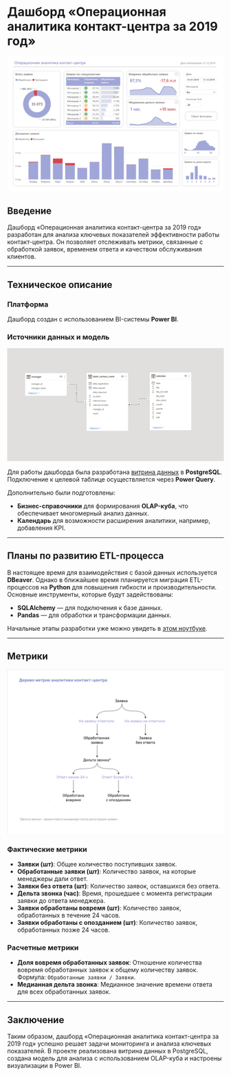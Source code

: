 # Дашборд «Операционная аналитика контакт-центра за 2019 год»

![Общий вид дашборда](image/dash-3.jpg)

## Введение
Дашборд «Операционная аналитика контакт-центра за 2019 год» разработан для анализа ключевых показателей эффективности работы контакт-центра. Он позволяет отслеживать метрики, связанные с обработкой заявок, временем ответа и качеством обслуживания клиентов.

---

## Техническое описание

### Платформа
Дашборд создан с использованием BI-системы **Power BI**.

### Источники данных и модель
![Модель данных](image/model.PNG)

Для работы дашборда была разработана [витрина данных](data-mart.md) в **PostgreSQL**. Подключение к целевой таблице осуществляется через **Power Query**.

Дополнительно были подготовлены:
- **Бизнес-справочники** для формирования **OLAP-куба**, что обеспечивает многомерный анализ данных.
- **Календарь** для возможности расширения аналитики, например, добавления KPI.

---

## Планы по развитию ETL-процесса

В настоящее время для взаимодействия с базой данных используется **DBeaver**. Однако в ближайшее время планируется миграция ETL-процессов на **Python** для повышения гибкости и производительности. Основные инструменты, которые будут задействованы:
- **SQLAlchemy** — для подключения к базе данных.
- **Pandas** — для обработки и трансформации данных.

Начальные этапы разработки уже можно увидеть в [этом ноутбуке](contact-centr.ipynb).

---

## Метрики

![Карта метрик](image/metric-map-4.png)

### Фактические метрики
- **Заявки (шт)**: Общее количество поступивших заявок.
- **Обработанные заявки (шт)**: Количество заявок, на которые менеджеры дали ответ.
- **Заявки без ответа (шт)**: Количество заявок, оставшихся без ответа.
- **Дельта звонка (час)**: Время, прошедшее с момента регистрации заявки до ответа менеджера.
- **Заявки обработаны вовремя (шт)**: Количество заявок, обработанных в течение 24 часов.
- **Заявки обработаны с опозданием (шт)**: Количество заявок, обработанных позже 24 часов.

### Расчетные метрики
- **Доля вовремя обработанных заявок**: Отношение количества вовремя обработанных заявок к общему количеству заявок.  
  Формула: `Обработанные заявки / Заявки`.
- **Медианная дельта звонка**: Медианное значение времени ответа для всех обработанных заявок.

---

## Заключение
Таким образом, дашборд «Операционная аналитика контакт-центра за 2019 год» успешно решает задачи мониторинга и анализа ключевых показателей. В проекте реализована витрина данных в PostgreSQL, создана модель для анализа с использованием OLAP-куба и настроены визуализации в Power BI.
